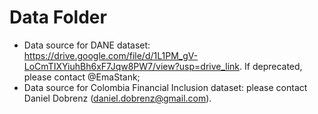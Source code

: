 # Data Folder 

- Data source for DANE dataset: https://drive.google.com/file/d/1L1PM_gV-LoCmTIXYiuhBh6xF7Jqw8PW7/view?usp=drive_link. If deprecated, please contact @EmaStank;
- Data source for Colombia Financial Inclusion dataset: please contact Daniel Dobrenz (daniel.dobrenz@gmail.com).
